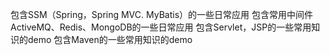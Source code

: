 包含SSM（Spring，Spring MVC. MyBatis）的一些日常应用
包含常用中间件ActiveMQ、Redis、MongoDB的一些日常应用
包含Servlet，JSP的一些常用知识的demo
包含Maven的一些常用知识的demo
